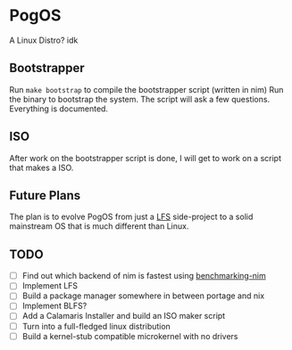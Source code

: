 # PogOS
A Linux Distro? idk

## Bootstrapper 

Run `make bootstrap` to compile the bootstrapper script (written in nim)
Run the binary to bootstrap the system.
The script will ask a few questions.
Everything is documented.

## ISO

After work on the bootstrapper script is done,
I will get to work on a script that makes a ISO.

## Future Plans

The plan is to evolve PogOS from just a [LFS](https://linuxfromscratch.org) side-project to a solid mainstream OS that is much different than Linux.  

## TODO
- [ ] Find out which backend of nim is fastest using [benchmarking-nim](https://github.com/RudraveerMandal/benchmarking-nim)
- [ ] Implement LFS 
- [ ] Build a package manager somewhere in between portage and nix
- [ ] Implement BLFS?
- [ ] Add a Calamaris Installer and build an ISO maker script
- [ ] Turn into a full-fledged linux distribution
- [ ] Build a kernel-stub compatible microkernel with no drivers
